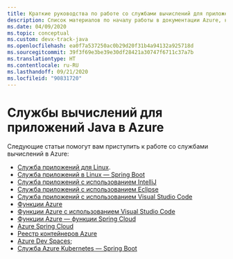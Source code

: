 ```yaml
---
title: Краткие руководства по работе со службами вычислений для приложений Java в Azure
description: Список материалов по началу работы в документации Azure, касающейся служб вычислений для приложений Java.
ms.date: 04/09/2020
ms.topic: conceptual
ms.custom: devx-track-java
ms.openlocfilehash: ea0f7a537250ac0b29d20f31b4a94132a925718d
ms.sourcegitcommit: 39f3f69e3be39e30df28421a30747f6711c37a7b
ms.translationtype: HT
ms.contentlocale: ru-RU
ms.lasthandoff: 09/21/2020
ms.locfileid: "90831720"
---
```

# <a name="compute-services-for-java-apps-on-azure"></a>Службы вычислений для приложений Java в Azure

Следующие статьи помогут вам приступить к работе со службами вычислений в Azure:

- [Служба приложений для Linux](/azure/app-service/containers/quickstart-java).
- [Служба приложений в Linux — Spring Boot](/azure/app-service/quickstart-java?tabs=javase&pivots=platform-linux)
- [Служба приложений с использованием IntelliJ](../toolkit-for-intellij/create-hello-world-web-app.md)
- [Служба приложений с использованием Eclipse](../toolkit-for-eclipse/create-hello-world-web-app.md)
- [Служба приложений с использованием Visual Studio Code](https://code.visualstudio.com/docs/java/java-webapp)
- [Функции Azure](/azure/azure-functions/functions-create-first-azure-function-azure-cli?tabs=bash%2Cbrowser&pivots=programming-language-java)
- [Функции Azure с использованием Visual Studio Code](/azure/azure-functions/functions-create-first-function-vs-code?pivots=programming-language-java)
- [Функции Azure — функции Spring Cloud](../spring-framework/getting-started-with-spring-cloud-function-in-azure.md)
- [Azure Spring Cloud](/azure/spring-cloud/spring-cloud-quickstart-launch-app-portal)
- [Реестр контейнеров Azure](/azure/container-registry/container-registry-java-quickstart)
- [Azure Dev Spaces](/azure/dev-spaces/quickstart-java);
- [Служба Azure Kubernetes — Spring Boot](../spring-framework/deploy-spring-boot-java-app-on-kubernetes.md)